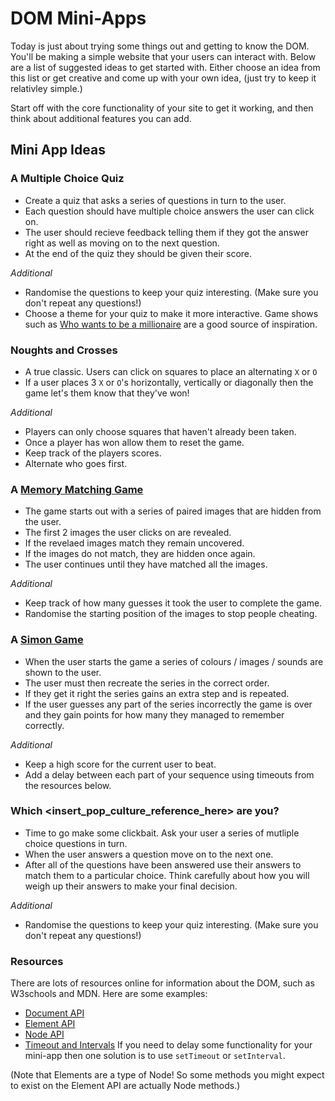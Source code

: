 # DOM Mini-Apps

Today is just about trying some things out and getting to know the DOM. You'll be making a simple website that your users can interact with. Below are a list of suggested ideas to get started with. Either choose an idea from this list or get creative and come up with your own idea, (just try to keep it relativley simple.)

Start off with the core functionality of your site to get it working, and then think about additional features you can add.

## Mini App Ideas

### A Multiple Choice Quiz

- Create a quiz that asks a series of questions in turn to the user.
- Each question should have multiple choice answers the user can click on.
- The user should recieve feedback telling them if they got the answer right as well as moving on to the next question.
- At the end of the quiz they should be given their score.

_Additional_

- Randomise the questions to keep your quiz interesting. (Make sure you don't repeat any questions!)
- Choose a theme for your quiz to make it more interactive. Game shows such as [Who wants to be a millionaire](https://uk.wwbm.com/) are a good source of inspiration.

### Noughts and Crosses

- A true classic. Users can click on squares to place an alternating `X` or `O`
- If a user places 3 `X` or `O`'s horizontally, vertically or diagonally then the game let's them know that they've won!

_Additional_

- Players can only choose squares that haven't already been taken.
- Once a player has won allow them to reset the game.
- Keep track of the players scores.
- Alternate who goes first.

### A [Memory Matching Game](https://www.memozor.com/memory-games/for-kids/pokemon-game)

- The game starts out with a series of paired images that are hidden from the user.
- The first 2 images the user clicks on are revealed.
- If the revelaed images match they remain uncovered.
- If the images do not match, they are hidden once again.
- The user continues until they have matched all the images.

_Additional_

- Keep track of how many guesses it took the user to complete the game.
- Randomise the starting position of the images to stop people cheating.

### A [Simon Game](<https://en.wikipedia.org/wiki/Simon_(game)>)

- When the user starts the game a series of colours / images / sounds are shown to the user.
- The user must then recreate the series in the correct order.
- If they get it right the series gains an extra step and is repeated.
- If the user guesses any part of the series incorrectly the game is over and they gain points for how many they managed to remember correctly.

_Additional_

- Keep a high score for the current user to beat.
- Add a delay between each part of your sequence using timeouts from the resources below.

### Which <insert_pop_culture_reference_here> are you?

- Time to go make some clickbait. Ask your user a series of mutliple choice questions in turn.
- When the user answers a question move on to the next one.
- After all of the questions have been answered use their answers to match them to a particular choice. Think carefully about how you will weigh up their answers to make your final decision.

_Additional_

- Randomise the questions to keep your quiz interesting. (Make sure you don't repeat any questions!)

### Resources

There are lots of resources online for information about the DOM, such as W3schools and MDN. Here are some examples:

- [Document API](https://developer.mozilla.org/en-US/docs/Web/API/Document)
- [Element API](https://developer.mozilla.org/en-US/docs/Web/API/Element)
- [Node API](https://developer.mozilla.org/en-US/docs/Web/API/Node)
- [Timeout and Intervals](https://developer.mozilla.org/en-US/docs/Learn/JavaScript/Asynchronous/Timeouts_and_intervals) If you need to delay some functionality for your mini-app then one solution is to use `setTimeout` or `setInterval`.

(Note that Elements are a type of Node! So some methods you might expect to exist on the Element API are actually Node methods.)
